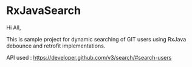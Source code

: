 # RxJavaSearch

Hi All,

This is sample project for dynamic searching of GIT users using RxJava debounce and retrofit implementations.

API used : https://developer.github.com/v3/search/#search-users
